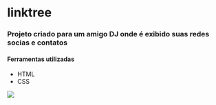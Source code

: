 # linktree

<h3>Projeto criado para um amigo DJ onde é exibido suas redes socias e contatos</h3>
<h4>Ferramentas utilizadas</h4>
<ul>
  <li>HTML</li>
  <li>CSS</li>

</ul>

<img src="/previewDJ.png">
